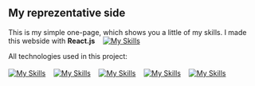 ## My reprezentative side 
This is my simple one-page, which shows you a little of my skills.
I made this webside with <strong>React.js</strong> &nbsp;&nbsp;&nbsp;[![My Skills](https://skillicons.dev/icons?i=react)](https://skillicons.dev)

All technologies used in this project:
<br><br>
[![My Skills](https://skillicons.dev/icons?i=html)](https://skillicons.dev)
&nbsp;&nbsp;&nbsp;[![My Skills](https://skillicons.dev/icons?i=javascript)](https://skillicons.dev)
&nbsp;&nbsp;&nbsp;[![My Skills](https://skillicons.dev/icons?i=css)](https://skillicons.dev)
&nbsp;&nbsp;&nbsp;[![My Skills](https://skillicons.dev/icons?i=scss)](https://skillicons.dev)
&nbsp;&nbsp;&nbsp;[![My Skills](https://skillicons.dev/icons?i=figma)](https://skillicons.dev)
